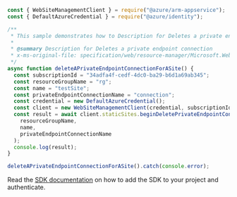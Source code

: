 ```javascript
const { WebSiteManagementClient } = require("@azure/arm-appservice");
const { DefaultAzureCredential } = require("@azure/identity");

/**
 * This sample demonstrates how to Description for Deletes a private endpoint connection
 *
 * @summary Description for Deletes a private endpoint connection
 * x-ms-original-file: specification/web/resource-manager/Microsoft.Web/stable/2021-03-01/examples/DeleteSitePrivateEndpointConnection.json
 */
async function deleteAPrivateEndpointConnectionForASite() {
  const subscriptionId = "34adfa4f-cedf-4dc0-ba29-b6d1a69ab345";
  const resourceGroupName = "rg";
  const name = "testSite";
  const privateEndpointConnectionName = "connection";
  const credential = new DefaultAzureCredential();
  const client = new WebSiteManagementClient(credential, subscriptionId);
  const result = await client.staticSites.beginDeletePrivateEndpointConnectionAndWait(
    resourceGroupName,
    name,
    privateEndpointConnectionName
  );
  console.log(result);
}

deleteAPrivateEndpointConnectionForASite().catch(console.error);
```

Read the [SDK documentation](https://github.com/Azure/azure-sdk-for-js/blob/%40azure%2Farm-appservice_12.0.0/sdk/appservice/arm-appservice/README.md) on how to add the SDK to your project and authenticate.
